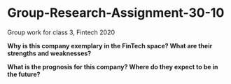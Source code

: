 # Group-Research-Assignment-30-10
Group work for class 3, Fintech 2020

**Why is this company exemplary in the FinTech space? What are their strengths and weaknesses?**

**What is the prognosis for this company? Where do they expect to be in the future?**
